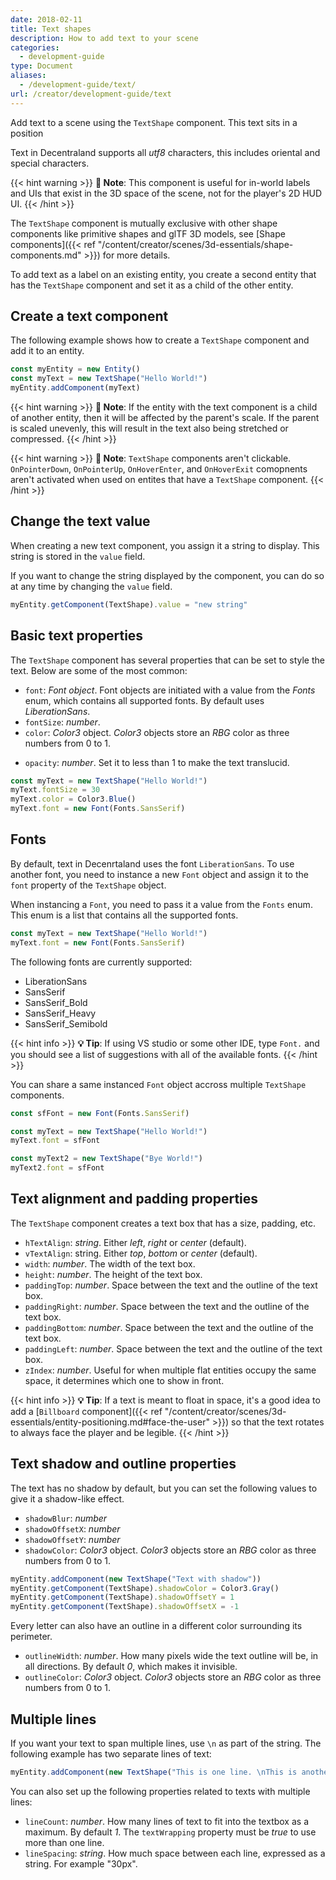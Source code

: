 ```yaml
---
date: 2018-02-11
title: Text shapes
description: How to add text to your scene
categories:
  - development-guide
type: Document
aliases:
  - /development-guide/text/
url: /creator/development-guide/text
---
```


Add text to a scene using the `TextShape` component. This text sits in a position

Text in Decentraland supports all _utf8_ characters, this includes oriental and special characters.

{{< hint warning >}}
**📔 Note**:  This component is useful for in-world labels and UIs that exist in the 3D space of the scene, not for the player's 2D HUD UI.
{{< /hint >}}

The `TextShape` component is mutually exclusive with other shape components like primitive shapes and glTF 3D models, see [Shape components]({{< ref "/content/creator/scenes/3d-essentials/shape-components.md" >}}) for more details.

To add text as a label on an existing entity, you create a second entity that has the `TextShape` component and set it as a child of the other entity.

## Create a text component

The following example shows how to create a `TextShape` component and add it to an entity.

```ts
const myEntity = new Entity()
const myText = new TextShape("Hello World!")
myEntity.addComponent(myText)
```

{{< hint warning >}}
**📔 Note**:  If the entity with the text component is a child of another entity, then it will be affected by the parent's scale. If the parent is scaled unevenly, this will result in the text also being stretched or compressed.
{{< /hint >}}

{{< hint warning >}}
**📔 Note**:  `TextShape` components aren't clickable. `OnPointerDown`, `OnPointerUp`, `OnHoverEnter`, and `OnHoverExit` comopnents aren't activated when used on entites that have a `TextShape` component.
{{< /hint >}}

## Change the text value

When creating a new text component, you assign it a string to display. This string is stored in the `value` field.

If you want to change the string displayed by the component, you can do so at any time by changing the `value` field.

```ts
myEntity.getComponent(TextShape).value = "new string"
```

## Basic text properties

The `TextShape` component has several properties that can be set to style the text. Below are some of the most common:

- `font`: _Font object_. Font objects are initiated with a value from the _Fonts_ enum, which contains all supported fonts. By default uses _LiberationSans_.
- `fontSize`: _number_.
- `color`: _Color3_ object. _Color3_ objects store an _RBG_ color as three numbers from 0 to 1.

<!--
- `fontFamily`: _string_. Can be a specific font (like _Arial_) or a type of font (_serif_/_sans-serif_). If you list several different fonts, it will attempt with the first and progressively fall back to the next ones. If you are using an uncommon font, it's always recommendable to also list a more generic one, in case a player can't access it.
- `fontWeight`: _string_. Can be _normal_, _bold_, _bolder_, or _lighter_.
-->

- `opacity`: _number_. Set it to less than 1 to make the text translucid.

```ts
const myText = new TextShape("Hello World!")
myText.fontSize = 30
myText.color = Color3.Blue()
myText.font = new Font(Fonts.SansSerif)
```

## Fonts

By default, text in Decenrtaland uses the font `LiberationSans`. To use another font, you need to instance a new `Font` object and assign it to the `font` property of the `TextShape` object.

When instancing a `Font`, you need to pass it a value from the `Fonts` enum. This enum is a list that contains all the supported fonts.

```ts
const myText = new TextShape("Hello World!")
myText.font = new Font(Fonts.SansSerif)
```

The following fonts are currently supported:

- LiberationSans
- SansSerif
- SansSerif_Bold
- SansSerif_Heavy
- SansSerif_Semibold

{{< hint info >}}
**💡 Tip**:  If using VS studio or some other IDE, type `Font.` and you should see a list of suggestions with all of the available fonts.
{{< /hint >}}

You can share a same instanced `Font` object accross multiple `TextShape` components.

```ts
const sfFont = new Font(Fonts.SansSerif)

const myText = new TextShape("Hello World!")
myText.font = sfFont

const myText2 = new TextShape("Bye World!")
myText2.font = sfFont
```

## Text alignment and padding properties

The `TextShape` component creates a text box that has a size, padding, etc.

- `hTextAlign`: _string_. Either _left_, _right_ or _center_ (default).
- `vTextAlign`: string. Either _top_, _bottom_ or _center_ (default).
- `width`: _number_. The width of the text box.
- `height`: _number_. The height of the text box.
- `paddingTop`: _number_. Space between the text and the outline of the text box.
- `paddingRight`: _number_. Space between the text and the outline of the text box.
- `paddingBottom`: _number_. Space between the text and the outline of the text box.
- `paddingLeft`: _number_. Space between the text and the outline of the text box.
- `zIndex`: _number_. Useful for when multiple flat entities occupy the same space, it determines which one to show in front.

{{< hint info >}}
**💡 Tip**:  If a text is meant to float in space, it's a good idea to add a [`Billboard` component]({{< ref "/content/creator/scenes/3d-essentials/entity-positioning.md#face-the-user" >}}) so that the text rotates to always face the player and be legible.
{{< /hint >}}

## Text shadow and outline properties

The text has no shadow by default, but you can set the following values to give it a shadow-like effect.

- `shadowBlur`: _number_
- `shadowOffsetX`: _number_
- `shadowOffsetY`: _number_
- `shadowColor`: _Color3_ object. _Color3_ objects store an _RBG_ color as three numbers from 0 to 1.

```ts
myEntity.addComponent(new TextShape("Text with shadow"))
myEntity.getComponent(TextShape).shadowColor = Color3.Gray()
myEntity.getComponent(TextShape).shadowOffsetY = 1
myEntity.getComponent(TextShape).shadowOffsetX = -1
```

Every letter can also have an outline in a different color surrounding its perimeter.

- `outlineWidth`: _number_. How many pixels wide the text outline will be, in all directions. By default _0_, which makes it invisible.
- `outlineColor`: _Color3_ object. _Color3_ objects store an _RBG_ color as three numbers from 0 to 1.

## Multiple lines

If you want your text to span multiple lines, use `\n` as part of the string. The following example has two separate lines of text:

```ts
myEntity.addComponent(new TextShape("This is one line. \nThis is another line"))
```

You can also set up the following properties related to texts with multiple lines:

- `lineCount`: _number_. How many lines of text to fit into the textbox as a maximum. By default _1_. The `textWrapping` property must be _true_ to use more than one line.
- `lineSpacing`: _string_. How much space between each line, expressed as a string. For example "30px".
